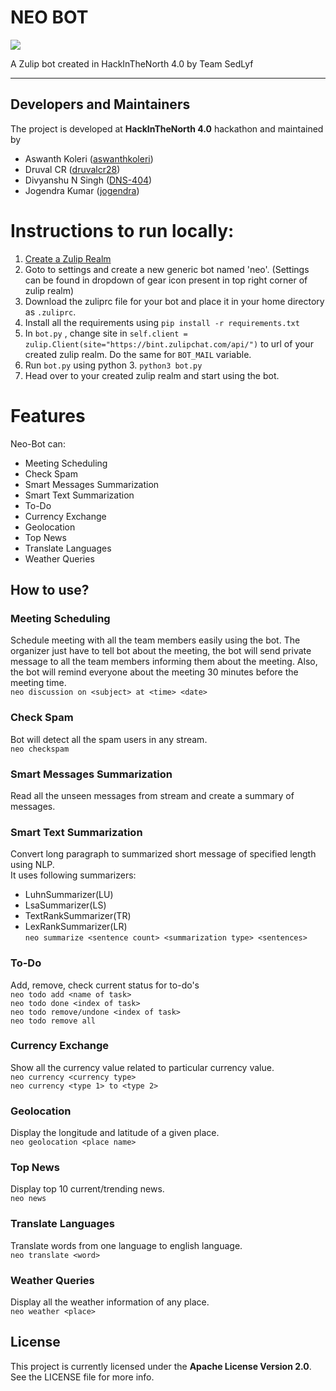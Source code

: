 # NEO BOT

<img src="https://user-images.githubusercontent.com/20956124/55281725-cba30300-535e-11e9-9fb6-d55e0a03aeb8.png">

A Zulip bot created in HackInTheNorth 4.0 by Team SedLyf

---

## Developers and Maintainers
The project is developed at **HackInTheNorth 4.0** hackathon and maintained by
- Aswanth Koleri ([aswanthkoleri](https://github.com/aswanthkoleri))
- Druval CR ([druvalcr28](https://github.com/druvalcr28))
- Divyanshu N Singh ([DNS-404](https://github.com/DNS-404))
- Jogendra Kumar ([jogendra](https://github.com/jogendra))

# Instructions to run locally:
1. [Create a Zulip Realm](https://zulip.com/new/)
2. Goto to settings and create a new generic bot named 'neo'. (Settings can be found in dropdown of gear icon present in top right corner of zulip realm)
3. Download the zuliprc file for your bot and place it in your home directory as `.zuliprc`. 
4. Install all the requirements using ``` pip install -r requirements.txt ```
5. In ``` bot.py ``` , change site in ``` self.client = zulip.Client(site="https://bint.zulipchat.com/api/") ``` to url of your created zulip realm. Do the same for ``` BOT_MAIL ``` variable.  
6. Run ``` bot.py ``` using python 3. ``` python3 bot.py ```
7. Head over to your created zulip realm and start using the bot.

# Features

Neo-Bot can:
- Meeting Scheduling
- Check Spam
- Smart Messages Summarization
- Smart Text Summarization
- To-Do
- Currency Exchange
- Geolocation
- Top News
- Translate Languages
- Weather Queries

## How to use?
### Meeting Scheduling
Schedule meeting with all the team members easily using the bot. The organizer just have to tell bot about the meeting, the bot will send private message to all the team members informing them about the meeting. Also, the bot will remind everyone about the meeting 30 minutes before the meeting time.<br>
`neo discussion on <subject> at <time> <date>`
### Check Spam
Bot will detect all the spam users in any stream.<br>
`neo checkspam`<br>
### Smart Messages Summarization
Read all the unseen messages from stream and create a summary of messages.<br>

### Smart Text Summarization
Convert long paragraph to summarized short message of specified length using NLP.<br>
It uses following summarizers:
- LuhnSummarizer(LU)
- LsaSummarizer(LS)
- TextRankSummarizer(TR)
- LexRankSummarizer(LR)<br>
`neo summarize <sentence count> <summarization type> <sentences>`<br>

### To-Do
Add, remove, check current status for to-do's<br>
`neo todo add <name of task>`<br>
`neo todo done <index of task>`<br>
`neo todo remove/undone <index of task>`<br>
`neo todo remove all`<br>
### Currency Exchange
Show all the currency value related to particular currency value. <br>
`neo currency <currency type>`<br>
`neo currency <type 1> to <type 2>`<br>
### Geolocation
Display the longitude and latitude of a given place.<br>
`neo geolocation <place name>`
### Top News
Display top 10 current/trending news.<br>
`neo news`<br>
### Translate Languages
Translate words from one language to english language.<br>
`neo translate <word>`
### Weather Queries
Display all the weather information of any place.<br>
`neo weather <place>`

## License
This project is currently licensed under the **Apache License Version 2.0**. See the LICENSE file for more info.
